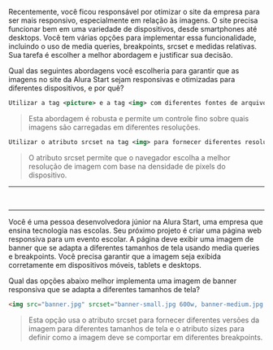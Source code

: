 Recentemente, você ficou responsável por otimizar o site da empresa para ser mais responsivo, especialmente em relação às imagens. O site precisa funcionar bem em uma variedade de dispositivos, desde smartphones até desktops. Você tem várias opções para implementar essa funcionalidade, incluindo o uso de media queries, breakpoints, srcset e medidas relativas. Sua tarefa é escolher a melhor abordagem e justificar sua decisão.

Qual das seguintes abordagens você escolheria para garantir que as imagens no site da Alura Start sejam responsivas e otimizadas para diferentes dispositivos, e por quê?

```xml
Utilizar a tag <picture> e a tag <img> com diferentes fontes de arquivo de imagem.
```
> Esta abordagem é robusta e permite um controle fino sobre quais imagens são carregadas em diferentes resoluções.

```xml
Utilizar o atributo srcset na tag <img> para fornecer diferentes resoluções da mesma imagem.
```
> O atributo srcset permite que o navegador escolha a melhor resolução de imagem com base na densidade de pixels do dispositivo.

---
<br>

---

Você é uma pessoa desenvolvedora júnior na Alura Start, uma empresa que ensina tecnologia nas escolas. Seu próximo projeto é criar uma página web responsiva para um evento escolar. A página deve exibir uma imagem de banner que se adapta a diferentes tamanhos de tela usando media queries e breakpoints. Você precisa garantir que a imagem seja exibida corretamente em dispositivos móveis, tablets e desktops.

Qual das opções abaixo melhor implementa uma imagem de banner responsiva que se adapta a diferentes tamanhos de tela?

```html
<img src="banner.jpg" srcset="banner-small.jpg 600w, banner-medium.jpg 1200w, banner-large.jpg 1800w" sizes="(max-width: 600px) 100vw, (max-width: 1200px) 50vw, 33vw">
```
> Esta opção usa o atributo srcset para fornecer diferentes versões da imagem para diferentes tamanhos de tela e o atributo sizes para definir como a imagem deve se comportar em diferentes breakpoints.